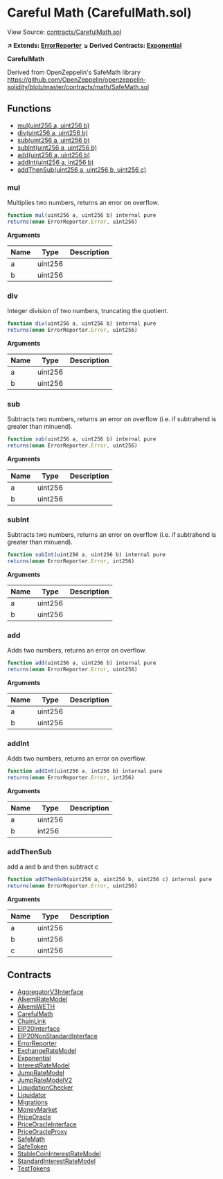 # Careful Math (CarefulMath.sol)

View Source: [contracts/CarefulMath.sol](../contracts/CarefulMath.sol)

**↗ Extends: [ErrorReporter](ErrorReporter.md)**
**↘ Derived Contracts: [Exponential](Exponential.md)**

**CarefulMath**

Derived from OpenZeppelin's SafeMath library
        https://github.com/OpenZeppelin/openzeppelin-solidity/blob/master/contracts/math/SafeMath.sol

## Functions

- [mul(uint256 a, uint256 b)](#mul)
- [div(uint256 a, uint256 b)](#div)
- [sub(uint256 a, uint256 b)](#sub)
- [subInt(uint256 a, uint256 b)](#subint)
- [add(uint256 a, uint256 b)](#add)
- [addInt(uint256 a, int256 b)](#addint)
- [addThenSub(uint256 a, uint256 b, uint256 c)](#addthensub)

### mul

Multiplies two numbers, returns an error on overflow.

```js
function mul(uint256 a, uint256 b) internal pure
returns(enum ErrorReporter.Error, uint256)
```

**Arguments**

| Name        | Type           | Description  |
| ------------- |------------- | -----|
| a | uint256 |  | 
| b | uint256 |  | 

### div

Integer division of two numbers, truncating the quotient.

```js
function div(uint256 a, uint256 b) internal pure
returns(enum ErrorReporter.Error, uint256)
```

**Arguments**

| Name        | Type           | Description  |
| ------------- |------------- | -----|
| a | uint256 |  | 
| b | uint256 |  | 

### sub

Subtracts two numbers, returns an error on overflow (i.e. if subtrahend is greater than minuend).

```js
function sub(uint256 a, uint256 b) internal pure
returns(enum ErrorReporter.Error, uint256)
```

**Arguments**

| Name        | Type           | Description  |
| ------------- |------------- | -----|
| a | uint256 |  | 
| b | uint256 |  | 

### subInt

Subtracts two numbers, returns an error on overflow (i.e. if subtrahend is greater than minuend).

```js
function subInt(uint256 a, uint256 b) internal pure
returns(enum ErrorReporter.Error, int256)
```

**Arguments**

| Name        | Type           | Description  |
| ------------- |------------- | -----|
| a | uint256 |  | 
| b | uint256 |  | 

### add

Adds two numbers, returns an error on overflow.

```js
function add(uint256 a, uint256 b) internal pure
returns(enum ErrorReporter.Error, uint256)
```

**Arguments**

| Name        | Type           | Description  |
| ------------- |------------- | -----|
| a | uint256 |  | 
| b | uint256 |  | 

### addInt

Adds two numbers, returns an error on overflow.

```js
function addInt(uint256 a, int256 b) internal pure
returns(enum ErrorReporter.Error, int256)
```

**Arguments**

| Name        | Type           | Description  |
| ------------- |------------- | -----|
| a | uint256 |  | 
| b | int256 |  | 

### addThenSub

add a and b and then subtract c

```js
function addThenSub(uint256 a, uint256 b, uint256 c) internal pure
returns(enum ErrorReporter.Error, uint256)
```

**Arguments**

| Name        | Type           | Description  |
| ------------- |------------- | -----|
| a | uint256 |  | 
| b | uint256 |  | 
| c | uint256 |  | 

## Contracts

* [AggregatorV3Interface](AggregatorV3Interface.md)
* [AlkemiRateModel](AlkemiRateModel.md)
* [AlkemiWETH](AlkemiWETH.md)
* [CarefulMath](CarefulMath.md)
* [ChainLink](ChainLink.md)
* [EIP20Interface](EIP20Interface.md)
* [EIP20NonStandardInterface](EIP20NonStandardInterface.md)
* [ErrorReporter](ErrorReporter.md)
* [ExchangeRateModel](ExchangeRateModel.md)
* [Exponential](Exponential.md)
* [InterestRateModel](InterestRateModel.md)
* [JumpRateModel](JumpRateModel.md)
* [JumpRateModelV2](JumpRateModelV2.md)
* [LiquidationChecker](LiquidationChecker.md)
* [Liquidator](Liquidator.md)
* [Migrations](Migrations.md)
* [MoneyMarket](MoneyMarket.md)
* [PriceOracle](PriceOracle.md)
* [PriceOracleInterface](PriceOracleInterface.md)
* [PriceOracleProxy](PriceOracleProxy.md)
* [SafeMath](SafeMath.md)
* [SafeToken](SafeToken.md)
* [StableCoinInterestRateModel](StableCoinInterestRateModel.md)
* [StandardInterestRateModel](StandardInterestRateModel.md)
* [TestTokens](TestTokens.md)
